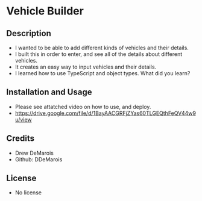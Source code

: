 # Vehicle Builder

## Description

- I wanted to be able to add different kinds of vehicles and their details.
- I built this in order to enter, and see all of the details about different vehicles.
- It creates an easy way to input vehicles and their details.
- I learned how to use TypeScript and object types. What did you learn?

## Installation and Usage

- Please see attatched video on how to use, and deploy.
- https://drive.google.com/file/d/1BayAACGRFjZYas60TLGEQthFeQV44w9u/view
  
## Credits

- Drew DeMarois
- Github: DDeMarois

## License

- No license
